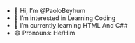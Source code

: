 - 👋 Hi, I’m @PaoloBeyhum
- 👀 I’m interested in Learning Coding
- 🌱 I’m currently learning HTML And C##
- 😄 Pronouns: He/Him


